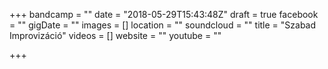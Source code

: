 +++
bandcamp = ""
date = "2018-05-29T15:43:48Z"
draft = true
facebook = ""
gigDate = ""
images = []
location = ""
soundcloud = ""
title = "Szabad Improvizáció"
videos = []
website = ""
youtube = ""

+++
